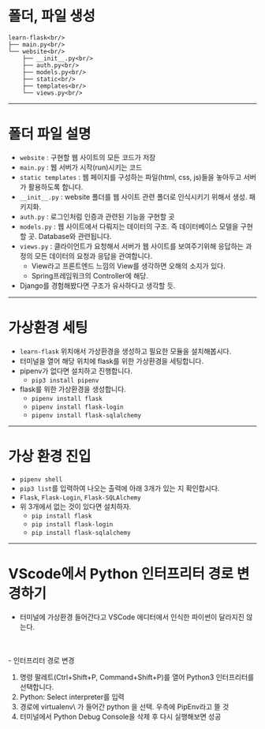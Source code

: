 # 폴더, 파일 생성
```
learn-flask<br/>
├── main.py<br/>
└── website<br/>
    ├── __init__.py<br/>
    ├── auth.py<br/>
    ├── models.py<br/>
    ├── static<br/>
    ├── templates<br/>
    └── views.py<br/>
```
---
# 폴더 파일 설명
- `website` : 구현할 웹 사이트의 모든 코드가 저장<br/>
- `main.py` : 웹 서버가 시작(run)시키는 코드<br/>
- `static templates` : 웹 페이지를 구성하는 파일(html, css, js)들을 놓아두고 서버가 활용하도록 합니다.<br/>
- `__init__.py` : website 폴더를 웹 사이트 관련 폴더로 인식시키기 위해서 생성. 패키지화.<br/>
- `auth.py` : 로그인처럼 인증과 관련된 기능을 구현할 곳<br/>
- `models.py` : 웹 사이트에서 다뤄지는 데이터의 구조. 즉 데이터베이스 모델을 구현할 곳. Database와 관련됩니다.<br/>
- `views.py` : 클라이언트가 요청해서 서버가 웹 사이트를 보여주기위해 응답하는 과정의 모든 데이터의 요청과 응답을 관여합니다.<br/>
  - View라고 프론트엔드 느낌의 View를 생각하면 오해의 소지가 있다.<br/>
  - Spring프레임워크의 Controller에 해당.<br/>
- Django를 경험해봤다면 구조가 유사하다고 생각할 듯.<br/>
---
# 가상환경 세팅
- `learn-flask` 위치애서 가상환경을 생성하고 필요한 모듈을 설치해봅시다.
- 터미널을 열어 해당 위치에 flask를 위한 가상환경을 세팅합니다.
- pipenv가 없다면 설치하고 진행합니다.
  - `pip3 install pipenv`
- flask를 위한 가상환경을 생성합니다.
  - `pipenv install flask` 
  - `pipenv install flask-login` 
  - `pipenv install flask-sqlalchemy`
---
# 가상 환경 진입
- `pipenv shell`
- `pip3 list`를 입력하여 나오는 출력에 아래 3개가 있는 지 확인합시다.
- `Flask`, `Flask-Login`, `Flask-SQLAlchemy`
- 위 3개에서 없는 것이 있다면 설치하자.
  - `pip install flask`
  - `pip install flask-login`
  - `pip install flask-sqlalchemy`
---
# VScode에서 Python 인터프리터 경로 변경하기
- 터미널에 가상환경 들어간다고 VSCode 에디터에서 인식한 파이썬이 달라지진 않는다.
<br/>
<br/>
- 인터프리터 경로 변경

1. 명령 팔레트(Ctrl+Shift+P, Command+Shift+P)를 열어 Python3 인터프리터를 선택합니다.
2. Python: Select interpreter를 입력
3. 경로에 virtualenv\ 가 들어간 python 을 선택. 우측에 PipEnv라고 뜰 것
4. 터미널에서 Python Debug Console을 삭제 후 다시 실행해보면 성공